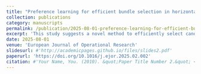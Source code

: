 ```yaml
---
title: "Preference learning for efficient bundle selection in horizontal transport collaborations"
collection: publications
category: manuscripts
permalink: /publication/2025-08-01-preference-learning-for-efficient-bundle-selection-in-horizontal-transport-collaborations
excerpt: 'This study suggests a novel method to efficiently select candidate reallocations in an auction-based order reallocation mechanism that would otherwise overwhelm bidders. The application is in urban last mile delivery.'
date: 2025-08-01
venue: 'European Journal of Operational Research'
slidesurl: #'http://academicpages.github.io/files/slides2.pdf'
paperurl: 'https://doi.org/10.1016/j.ejor.2025.02.002'
citation: #'Your Name, You. (2010). &quot;Paper Title Number 2.&quot; <i>Journal 1</i>. 1(2).'
---
```


<!-- The contents above will be part of a list of publications, if the user clicks the link for the publication than the contents of section will be rendered as a full page, allowing you to provide more information about the paper for the reader. When publications are displayed as a single page, the contents of the above "citation" field will automatically be included below this section in a smaller font. -->